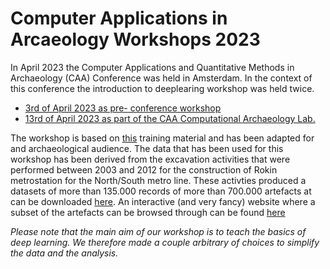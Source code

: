 # Computer Applications in Arcaeology Workshops 2023

In April 2023 the Computer Applications and Quantitative Methods in Archaeology (CAA) Conference was held in Amsterdam. In the context of this conference the introduction to deeplearing workshop was held twice. 

- [3rd of April 2023 as pre- conference workshop](https://2023.caaconference.org/conference-information/workshops/)
- [13rd of April 2023 as part of the CAA Computational Archaeology Lab.](https://www.archonline.nl/april-2023/computational-archaeology-lab-delving-into-data/) 

The workshop is based on [this](https://carpentries-incubator.github.io/deep-learning-intro/) training material and has been adapted for and archaeological audience. The data that has been used for this workshop has been derived from the excavation activities that were performed between 2003 and 2012 for the construction of Rokin metrostation for the North/South metro line. These activties produced a datasets of more than 135.000 records of more than 700.000 artefacts at can be downloaded [here](https://belowthesurface.amsterdam/en/pagina/publicaties-en-datasets). An interactive (and very fancy) website where a subset of the artefacts can be browsed through can be found [here](https://belowthesurface.amsterdam/en/vondsten)  

*Please note that the main aim of our workshop is to teach the basics of deep learning. We therefore made a couple arbitrary of choices to simplify the data and the analysis.*
